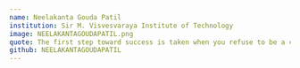 ```yaml
---
name: Neelakanta Gouda Patil
institution: Sir M. Visvesvaraya Institute of Technology 
image: NEELAKANTAGOUDAPATIL.png
quote: The first step toward success is taken when you refuse to be a captive of the environment in which you first find yourself.
github: NEELAKANTAGOUDAPATIL
---
```

